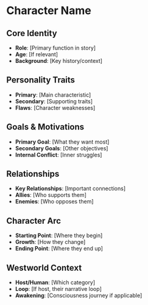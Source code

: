 # Character Name

## Core Identity

- **Role**: [Primary function in story]
- **Age**: [If relevant]
- **Background**: [Key history/context]

## Personality Traits

- **Primary**: [Main characteristic]
- **Secondary**: [Supporting traits]
- **Flaws**: [Character weaknesses]

## Goals & Motivations

- **Primary Goal**: [What they want most]
- **Secondary Goals**: [Other objectives]
- **Internal Conflict**: [Inner struggles]

## Relationships

- **Key Relationships**: [Important connections]
- **Allies**: [Who supports them]
- **Enemies**: [Who opposes them]

## Character Arc

- **Starting Point**: [Where they begin]
- **Growth**: [How they change]
- **Ending Point**: [Where they end up]

## Westworld Context

- **Host/Human**: [Which category]
- **Loop**: [If host, their narrative loop]
- **Awakening**: [Consciousness journey if applicable]
